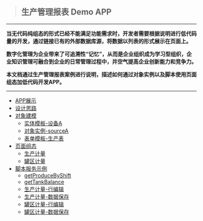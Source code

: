 > ## **生产管理报表 Demo APP**

---

**当无代码纯组态的形式已经不能满足功能需求时，开发者需要根据说明进行低代码量的开发，通过链接已有的外部数据库源，将数据以列表的形式展示在页面上。**

**数字化管理为企业带来了可追溯性“记忆”，从而是企业组织成为学习型组织，企业知识管理可融合到企业的日常管理过程中，并空气提高企业创新能力和竞争力。**

**本文档通过生产管理报表案例进行说明，描述如何通过对象实例以及脚本使用页面组态加低代码开发APP。**

---

* [APP展示](/docs/ProductionMana/appShow)
* [设计思路](/docs/ProductionMana/designFlow)
* [对象建模](/docs/ProductionMana/ObjectData)
  * [实体模板-设备A](/docs/ProductionMana/ObjectData/deviceA)
  * [对象实例-sourceA](/docs/ProductionMana/ObjectData/sourceA)
  * [表单模板-生产表](/docs/ProductionMana/ObjectData/productionTable)
* [页面组态](/docs/ProductionMana/PageDesign/)
  * [生产计量](/docs/ProductionMana/PageDesign/productionMetering)
  * [罐区计量](/docs/ProductionMana/PageDesign/tankFarmMetering)
* [脚本服务示例](/docs/ProductionMana/ObjectService/)
  * [getProduceByShift](/docs/ProductionMana/ObjectService/getProduceByShift)
  * [getTankBalance](/docs/ProductionMana/ObjectService/getTankBalance)
  * [生产计量-行编辑](/docs/ProductionMana/ObjectService/rowProduction)
  * [生产计量-数据保存](/docs/ProductionMana/ObjectService/submitProduction)
  * [罐区计量-行编辑](/docs/ProductionMana/ObjectService/rowTankFarm)
  * [罐区计量-数据保存](/docs/ProductionMana/ObjectService/submitTankFarm)